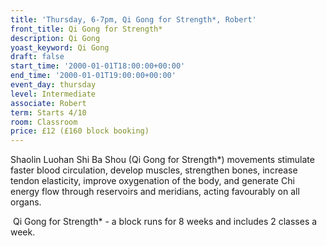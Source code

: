 ```yaml
---
title: 'Thursday, 6-7pm, Qi Gong for Strength*, Robert'
front_title: Qi Gong for Strength*
description: Qi Gong
yoast_keyword: Qi Gong
draft: false
start_time: '2000-01-01T18:00:00+00:00'
end_time: '2000-01-01T19:00:00+00:00'
event_day: thursday
level: Intermediate
associate: Robert
term: Starts 4/10
room: Classroom
price: £12 (£160 block booking)
---
```

Shaolin Luohan Shi Ba Shou (Qi Gong for Strength*) movements stimulate faster blood circulation, develop muscles, strengthen bones, increase tendon elasticity, improve oxygenation of the body, and generate Chi energy flow through reservoirs and meridians, acting favourably on all organs. 

 Qi Gong for Strength* - a block runs for 8 weeks and includes 2 classes a week.
